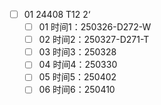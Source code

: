 - [ ] 01 24408 T12 2‘
  - [ ] 01 时间1：250326-D272-W
  - [ ] 02 时间2：250327-D271-T
  - [ ] 03 时间3：250328
  - [ ] 04 时间4：250330
  - [ ] 05 时间5：250402
  - [ ] 06 时间6：250410
